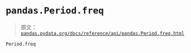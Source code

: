 # `pandas.Period.freq`

> 原文：[`pandas.pydata.org/docs/reference/api/pandas.Period.freq.html`](https://pandas.pydata.org/docs/reference/api/pandas.Period.freq.html)

```py
Period.freq
```
